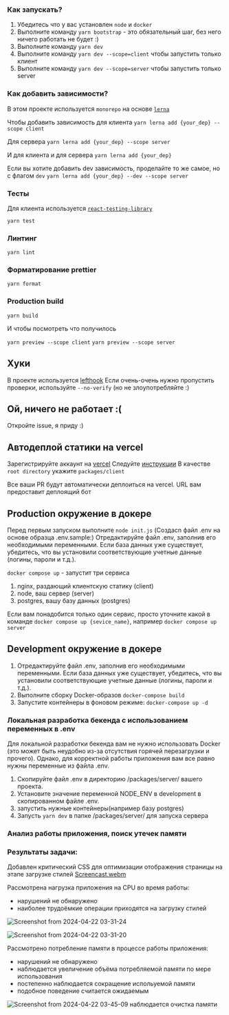 ### Как запускать?

1. Убедитесь что у вас установлен `node` и `docker`
2. Выполните команду `yarn bootstrap` - это обязательный шаг, без него ничего работать не будет :)
3. Выполните команду `yarn dev`
4. Выполните команду `yarn dev --scope=client` чтобы запустить только клиент
5. Выполните команду `yarn dev --scope=server` чтобы запустить только server

### Как добавить зависимости?

В этом проекте используется `monorepo` на основе [`lerna`](https://github.com/lerna/lerna)

Чтобы добавить зависимость для клиента
`yarn lerna add {your_dep} --scope client`

Для сервера
`yarn lerna add {your_dep} --scope server`

И для клиента и для сервера
`yarn lerna add {your_dep}`

Если вы хотите добавить dev зависимость, проделайте то же самое, но с флагом `dev`
`yarn lerna add {your_dep} --dev --scope server`

### Тесты

Для клиента используется [`react-testing-library`](https://testing-library.com/docs/react-testing-library/intro/)

`yarn test`

### Линтинг

`yarn lint`

### Форматирование prettier

`yarn format`

### Production build

`yarn build`

И чтобы посмотреть что получилось

`yarn preview --scope client`
`yarn preview --scope server`

## Хуки

В проекте используется [lefthook](https://github.com/evilmartians/lefthook)
Если очень-очень нужно пропустить проверки, используйте `--no-verify` (но не злоупотребляйте :)

## Ой, ничего не работает :(

Откройте issue, я приду :)

## Автодеплой статики на vercel

Зарегистрируйте аккаунт на [vercel](https://vercel.com/)
Следуйте [инструкции](https://vitejs.dev/guide/static-deploy.html#vercel-for-git)
В качестве `root directory` укажите `packages/client`

Все ваши PR будут автоматически деплоиться на vercel. URL вам предоставит деплоящий бот

## Production окружение в докере

Перед первым запуском выполните `node init.js` (Создаcn файл .env на основе образца .env.sample:)
Отредактируйте файл .env, заполнив его необходимыми переменными. Если база данных уже существует, убедитесь, что вы установили соответствующие учетные данные (логины, пароли и т.д.).

`docker compose up` - запустит три сервиса

1. nginx, раздающий клиентскую статику (client)
2. node, ваш сервер (server)
3. postgres, вашу базу данных (postgres)

Если вам понадобится только один сервис, просто уточните какой в команде
`docker compose up {sevice_name}`, например `docker compose up server`

## Development окружение в докере

1. Отредактируйте файл .env, заполнив его необходимыми переменными. Если база данных уже существует, убедитесь, что вы установили соответствующие учетные данные (логины, пароли и т.д.).
2. Выполните сборку Docker-образов `docker-compose build`
3. Запустите контейнеры в фоновом режиме: `docker-compose up -d`

### Локальная разработка бекенда с использованием переменных в .env

Для локальной разработки бекенда вам не нужно использовать Docker (это может быть неудобно из-за отсутствия горячей перезагрузки и прочего). Однако, для корректной работы приложения вам все равно нужны переменные из файла .env.

1. Скопируйте файл .env в директорию /packages/server/ вашего проекта.
2. Установите значение переменной NODE_ENV в development в скопированном файле .env.
3. запустить нужные контейнеры(например базу postgres)
4. Запусть `yarn dev` в папке /packages/server/ для запуска сервера 

### Анализ работы приложения, поиск утечек памяти

### Результаты задачи:

Добавлен критический CSS для оптимизации отображения страницы на этапе загрузке стилей
[Screencast.webm](https://github.com/harlequin-plus/dreamteam_mf05/assets/71240827/ea7dd43c-849b-4581-8089-3b9edfd8b105)

Рассмотрена нагрузка приложения на CPU во время работы: 
 - нарушений не обнаружено
 - наиболее трудоёмкие операции приходятся на загрузку стилей 
 
![Screenshot from 2024-04-22 03-31-24](https://github.com/harlequin-plus/dreamteam_mf05/assets/71240827/cafa3d9c-01ad-4a72-bd56-305418b3694d)

![Screenshot from 2024-04-22 03-31-20](https://github.com/harlequin-plus/dreamteam_mf05/assets/71240827/6f69cee8-7289-4091-9e28-53b328a1829f)


 Рассмотрено потребление памяти в процессе работы приложения:
 - нарушений не обнаружено
 - наблюдается увеличение объёма потребляемой памяти по мере использования
 - постепенно наблюдается сокращение испольуемой памяти
 - подобное поведение считается ожидаемым

![Screenshot from 2024-04-22 03-45-09](https://github.com/harlequin-plus/dreamteam_mf05/assets/71240827/263890b1-a621-4de8-9e6e-eb941399e393)
наблюдается очистка памяти 
